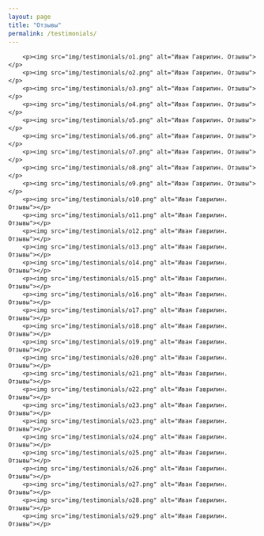 ```yaml
---
layout: page
title: "Отзывы"
permalink: /testimonials/
---
```

        <p><img src="img/testimonials/o1.png" alt="Иван Гаврилин. Отзывы"></p>
        <p><img src="img/testimonials/o2.png" alt="Иван Гаврилин. Отзывы"></p>
        <p><img src="img/testimonials/o3.png" alt="Иван Гаврилин. Отзывы"></p>
        <p><img src="img/testimonials/o4.png" alt="Иван Гаврилин. Отзывы"></p>
        <p><img src="img/testimonials/o5.png" alt="Иван Гаврилин. Отзывы"></p>
        <p><img src="img/testimonials/o6.png" alt="Иван Гаврилин. Отзывы"></p>
        <p><img src="img/testimonials/o7.png" alt="Иван Гаврилин. Отзывы"></p>
        <p><img src="img/testimonials/o8.png" alt="Иван Гаврилин. Отзывы"></p>
        <p><img src="img/testimonials/o9.png" alt="Иван Гаврилин. Отзывы"></p>
        <p><img src="img/testimonials/o10.png" alt="Иван Гаврилин. Отзывы"></p>
        <p><img src="img/testimonials/o11.png" alt="Иван Гаврилин. Отзывы"></p>
        <p><img src="img/testimonials/o12.png" alt="Иван Гаврилин. Отзывы"></p>
        <p><img src="img/testimonials/o13.png" alt="Иван Гаврилин. Отзывы"></p>
        <p><img src="img/testimonials/o14.png" alt="Иван Гаврилин. Отзывы"></p>
        <p><img src="img/testimonials/o15.png" alt="Иван Гаврилин. Отзывы"></p>
        <p><img src="img/testimonials/o16.png" alt="Иван Гаврилин. Отзывы"></p>
        <p><img src="img/testimonials/o17.png" alt="Иван Гаврилин. Отзывы"></p>
        <p><img src="img/testimonials/o18.png" alt="Иван Гаврилин. Отзывы"></p>
        <p><img src="img/testimonials/o19.png" alt="Иван Гаврилин. Отзывы"></p>
        <p><img src="img/testimonials/o20.png" alt="Иван Гаврилин. Отзывы"></p>
        <p><img src="img/testimonials/o21.png" alt="Иван Гаврилин. Отзывы"></p>
        <p><img src="img/testimonials/o22.png" alt="Иван Гаврилин. Отзывы"></p>
        <p><img src="img/testimonials/o23.png" alt="Иван Гаврилин. Отзывы"></p>
        <p><img src="img/testimonials/o23.png" alt="Иван Гаврилин. Отзывы"></p>
        <p><img src="img/testimonials/o24.png" alt="Иван Гаврилин. Отзывы"></p>
        <p><img src="img/testimonials/o25.png" alt="Иван Гаврилин. Отзывы"></p>
        <p><img src="img/testimonials/o26.png" alt="Иван Гаврилин. Отзывы"></p>
        <p><img src="img/testimonials/o27.png" alt="Иван Гаврилин. Отзывы"></p>
        <p><img src="img/testimonials/o28.png" alt="Иван Гаврилин. Отзывы"></p>
        <p><img src="img/testimonials/o29.png" alt="Иван Гаврилин. Отзывы"></p>
